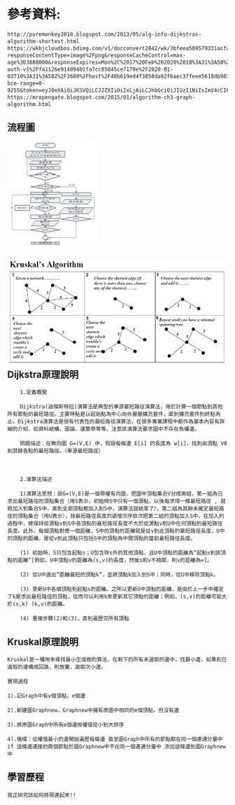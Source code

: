 參考資料:
====
    http://puremonkey2010.blogspot.com/2013/05/alg-info-dijkstras-algorithm-shortest.html
    https://wkbjcloudbos.bdimg.com/v1/docconvert2842/wk/3bfeea509579331acfa80741eb26eeaf/0.png?responseContentType=image%2Fpng&responseCacheControl=max-age%3D3888000&responseExpires=Mon%2C%2017%20Feb%202020%2018%3A31%3A50%20%2B0800&authorization=bce-auth-v1%2Ffa1126e91489401fa7cc85045ce7179e%2F2020-01-03T10%3A31%3A50Z%2F3600%2Fhost%2F48b619ed4f3858da82f6aec37feee5618db983add1563f199ab0a78ee30a2a7f&x-bce-range=0-9255&token=eyJ0eXAiOiJKSVQiLCJ2ZXIiOiIxLjAiLCJhbGciOiJIUzI1NiIsImV4cCI6MTU3ODA1MTExMCwidXJpIjp0cnVlLCJwYXJhbXMiOlsicmVzcG9uc2VDb250ZW50VHlwZSIsInJlc3BvbnNlQ2FjaGVDb250cm9sIiwicmVzcG9uc2VFeHBpcmVzIiwieC1iY2UtcmFuZ2UiXX0%3D.SFux%2Bw9oe0RTl%2BbPukdEdC4lGl7dPHgUQcqUsf6gMF8%3D.1578051110)
    https://mropengate.blogspot.com/2015/01/algorithm-ch3-graph-algorithm.html
流程圖
------
![img](https://github.com/ghost36168/realreason/blob/master/%E5%9C%96%E7%89%87/%E6%BC%94%E7%AE%97%E6%B3%9501.jpg)

![img](https://github.com/ghost36168/realreason/blob/master/%E5%9C%96%E7%89%87/Kruskal's%20Algorithm.gif)
Dijkstra原理說明
------
        1.定義概覽

        Dijkstra(迪傑斯特拉)演算法是典型的單源最短路徑演算法，用於計算一個節點到其他所有節點的最短路徑。主要特點是以起始點為中心向外層層擴充套件，直到擴充套件到終點為止。Dijkstra演算法是很有代表性的最短路徑演算法，在很多專業課程中都作為基本內容有詳細的介紹，如資料結構，圖論，運籌學等等。注意該演算法要求圖中不存在負權邊。

        問題描述：在無向圖 G=(V,E) 中，假設每條邊 E[i] 的長度為 w[i]，找到由頂點 V0 到其餘各點的最短路徑。（單源最短路徑）

 

        2.演算法描述

        1)演算法思想：設G=(V,E)是一個帶權有向圖，把圖中頂點集合V分成兩組，第一組為已求出最短路徑的頂點集合（用S表示，初始時S中只有一個源點，以後每求得一條最短路徑 , 就將加入到集合S中，直到全部頂點都加入到S中，演算法就結束了），第二組為其餘未確定最短路徑的頂點集合（用U表示），按最短路徑長度的遞增次序依次把第二組的頂點加入S中。在加入的過程中，總保持從源點v到S中各頂點的最短路徑長度不大於從源點v到U中任何頂點的最短路徑長度。此外，每個頂點對應一個距離，S中的頂點的距離就是從v到此頂點的最短路徑長度，U中的頂點的距離，是從v到此頂點只包括S中的頂點為中間頂點的當前最短路徑長度。

        (1) 初始時，S只包含起點s；U包含除s外的其他頂點，且U中頂點的距離為”起點s到該頂點的距離”[例如，U中頂點v的距離為(s,v)的長度，然後s和v不相鄰，則v的距離為∞]。

        (2) 從U中選出”距離最短的頂點k”，並將頂點k加入到S中；同時，從U中移除頂點k。

        (3) 更新U中各個頂點到起點s的距離。之所以更新U中頂點的距離，是由於上一步中確定了k是求出最短路徑的頂點，從而可以利用k來更新其它頂點的距離；例如，(s,v)的距離可能大於(s,k) (k,v)的距離。

        (4) 重複步驟(2)和(3)，直到遍歷完所有頂點

Kruskal原理說明
------
    Kruskal是一種用來尋找最小生成樹的算法，在剩下的所有未選取的邊中，找最小邊，如果和已選取的邊構成回路，則放棄，選取次小邊。

    實現過程

    1).記Graph中有v個頂點，e個邊

    2).新建圖Graphnew，Graphnew中擁有原圖中相同的e個頂點，但沒有邊

    3).將原圖Graph中所有e個邊按權值從小到大排序

    4).循環：從權值最小的邊開始遍歷每條邊 直至圖Graph中所有的節點都在同一個連通分量中 if 這條邊連接的兩個節點於圖Graphnew中不在同一個連通分量中 添加這條邊到圖Graphnew中
    
學習歷程
------
    我正研究該如何將現連起來!!
